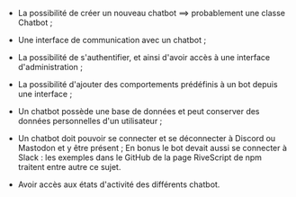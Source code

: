  - La possibilité de créer un nouveau chatbot ==> probablement une classe Chatbot ;
 
 - Une interface de communication avec un chatbot ;
 
 - La possibilité de s'authentifier, et ainsi d'avoir accès à une interface d'administration ;
 
 - La possibilité d'ajouter des comportements prédéfinis à un bot depuis une interface ;
 
 - Un chatbot possède une base de données et peut conserver des données personnelles d'un utilisateur ;
 
 - Un chatbot doit pouvoir se connecter et se déconnecter à Discord ou Mastodon et y être présent ;
 En bonus le  bot devait aussi se connecter à Slack : les exemples dans le GitHub de la page RiveScript de npm traitent entre autre ce sujet.
 
 - Avoir accès aux états d'activité des différents chatbot.
